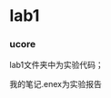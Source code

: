 # lab1
### ucore
lab1文件夹中为实验代码；                                                                 

我的笔记.enex为实验报告

